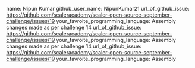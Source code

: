 
name: Nipun Kumar
github_user_name: NipunKumar21
url_of_github_issue: https://github.com/scaleracademy/scaler-open-source-september-challenge/issues/19 
your_favroite_programming_language: Assembly
changes made as per challenge 14
url_of_github_issue: https://github.com/scaleracademy/scaler-open-source-september-challenge/issues/19 
your_favroite_programming_language: Assembly
changes made as per challenge 14
url_of_github_issue: https://github.com/scaleracademy/scaler-open-source-september-challenge/issues/19 
your_favroite_programming_language: Assembly

